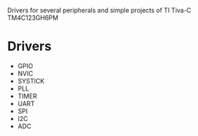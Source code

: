 Drivers for several peripherals and simple projects of TI Tiva-C TM4C123GH6PM

# Drivers
- GPIO
- NVIC
- SYSTICK
- PLL
- TIMER
- UART
- SPI
- I2C
- ADC
